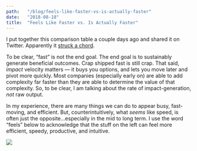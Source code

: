 ```yaml
---
path:	"/blog/feels-like-faster-vs-is-actually-faster"
date:	"2018-08-18"
title:	"Feels Like Faster vs. Is Actually Faster"
---
```


I put together this comparison table a couple days ago and shared it on Twitter. Apparently it [struck a chord](https://twitter.com/johncutlefish/status/1029757026895720449).

To be clear, “fast” is not the end goal. The end goal is to sustainably generate beneficial outcomes. Crap shipped fast is still crap. That said, *impact* velocity matters — it buys you options, and lets you move later and pivot more quickly. Most companies (especially early on) are able to add complexity far faster than they are able to determine the value of that complexity. So, to be clear, I am talking about the rate of impact-generation, *not* raw output.

In my experience, there are many things we can do to appear busy, fast-moving, and efficient. But, counterintuitively, what *seems* like speed, is often just the opposite…especially in the mid to long term. I use the word “feels” below to acknowledge that the stuff on the left can feel more efficient, speedy, productive, and intuitive.

![](/images/1*XNOqilfPwx_tD2TT2VdFww@2x.jpeg)